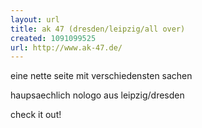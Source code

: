 ```yaml
---
layout: url
title: ak 47 (dresden/leipzig/all over)
created: 1091099525
url: http://www.ak-47.de/
---
```

eine nette seite mit verschiedensten sachen

haupsaechlich nologo aus leipzig/dresden


check it out!
